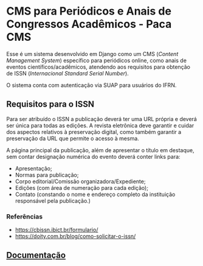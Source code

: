 # CMS para Periódicos e Anais de Congressos Acadêmicos - Paca CMS

Esse é um sistema desenvolvido em Django como um CMS (*Content Management System*) específico para periódicos online, como anais de eventos científicos/acadêmicos, atendendo aos requisitos para obtenção de ISSN (*Internacional Standard Serial Number*).

O sistema conta com autenticação via SUAP para usuários do IFRN.

## Requisitos para o ISSN

Para ser atribuído o ISSN a publicação deverá ter uma URL própria e deverá ser única para todas as edições. A revista eletrônica deve garantir e cuidar dos aspectos relativos à preservação digital, como também garantir a preservação da URL que permite o acesso à mesma.
 
A página principal da publicação, além de apresentar o título em destaque, sem contar designação numérica do evento deverá conter links para:

- Apresentação;
- Normas para publicação;
- Corpo editorial/Comissão organizadora/Expediente;
- Edições (com área de numeração para cada edição);
- Contato (constando o nome e endereço completo da instituição responsável pela publicação.)

### Referências

- https://cbissn.ibict.br/formulario/ 
- https://doity.com.br/blog/como-solicitar-o-issn/

## [Documentação](doc/main.md)
